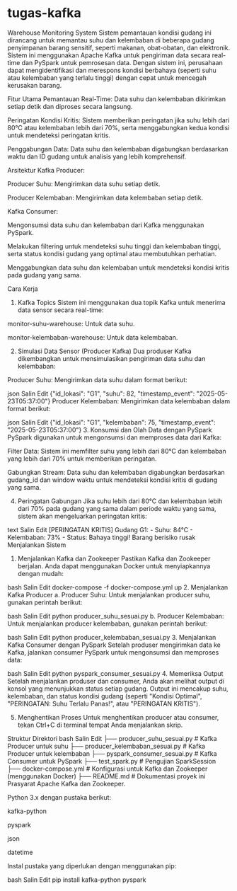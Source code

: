 # tugas-kafka

Warehouse Monitoring System
Sistem pemantauan kondisi gudang ini dirancang untuk memantau suhu dan kelembaban di beberapa gudang penyimpanan barang sensitif, seperti makanan, obat-obatan, dan elektronik. Sistem ini menggunakan Apache Kafka untuk pengiriman data secara real-time dan PySpark untuk pemrosesan data. Dengan sistem ini, perusahaan dapat mengidentifikasi dan merespons kondisi berbahaya (seperti suhu atau kelembaban yang terlalu tinggi) dengan cepat untuk mencegah kerusakan barang.

Fitur Utama
Pemantauan Real-Time: Data suhu dan kelembaban dikirimkan setiap detik dan diproses secara langsung.

Peringatan Kondisi Kritis: Sistem memberikan peringatan jika suhu lebih dari 80°C atau kelembaban lebih dari 70%, serta menggabungkan kedua kondisi untuk mendeteksi peringatan kritis.

Penggabungan Data: Data suhu dan kelembaban digabungkan berdasarkan waktu dan ID gudang untuk analisis yang lebih komprehensif.

Arsitektur
Kafka Producer:

Producer Suhu: Mengirimkan data suhu setiap detik.

Producer Kelembaban: Mengirimkan data kelembaban setiap detik.

Kafka Consumer:

Mengonsumsi data suhu dan kelembaban dari Kafka menggunakan PySpark.

Melakukan filtering untuk mendeteksi suhu tinggi dan kelembaban tinggi, serta status kondisi gudang yang optimal atau membutuhkan perhatian.

Menggabungkan data suhu dan kelembaban untuk mendeteksi kondisi kritis pada gudang yang sama.

Cara Kerja
1. Kafka Topics
Sistem ini menggunakan dua topik Kafka untuk menerima data sensor secara real-time:

monitor-suhu-warehouse: Untuk data suhu.

monitor-kelembaban-warehouse: Untuk data kelembaban.

2. Simulasi Data Sensor (Producer Kafka)
Dua produser Kafka dikembangkan untuk mensimulasikan pengiriman data suhu dan kelembaban:

Producer Suhu: Mengirimkan data suhu dalam format berikut:

json
Salin
Edit
{"id_lokasi": "G1", "suhu": 82, "timestamp_event": "2025-05-23T05:37:00"}
Producer Kelembaban: Mengirimkan data kelembaban dalam format berikut:

json
Salin
Edit
{"id_lokasi": "G1", "kelembaban": 75, "timestamp_event": "2025-05-23T05:37:00"}
3. Konsumsi dan Olah Data dengan PySpark
PySpark digunakan untuk mengonsumsi dan memproses data dari Kafka:

Filter Data: Sistem ini memfilter suhu yang lebih dari 80°C dan kelembaban yang lebih dari 70% untuk memberikan peringatan.

Gabungkan Stream: Data suhu dan kelembaban digabungkan berdasarkan gudang_id dan window waktu untuk mendeteksi kondisi kritis di gudang yang sama.

4. Peringatan Gabungan
Jika suhu lebih dari 80°C dan kelembaban lebih dari 70% pada gudang yang sama dalam periode waktu yang sama, sistem akan mengeluarkan peringatan kritis:

text
Salin
Edit
[PERINGATAN KRITIS] Gudang G1: - Suhu: 84°C - Kelembaban: 73% - Status: Bahaya tinggi! Barang berisiko rusak
Menjalankan Sistem
1. Menjalankan Kafka dan Zookeeper
Pastikan Kafka dan Zookeeper berjalan. Anda dapat menggunakan Docker untuk menyiapkannya dengan mudah:

bash
Salin
Edit
docker-compose -f docker-compose.yml up
2. Menjalankan Kafka Producer
a. Producer Suhu:
Untuk menjalankan producer suhu, gunakan perintah berikut:

bash
Salin
Edit
python producer_suhu_sesuai.py
b. Producer Kelembaban:
Untuk menjalankan producer kelembaban, gunakan perintah berikut:

bash
Salin
Edit
python producer_kelembaban_sesuai.py
3. Menjalankan Kafka Consumer dengan PySpark
Setelah produser mengirimkan data ke Kafka, jalankan consumer PySpark untuk mengonsumsi dan memproses data:

bash
Salin
Edit
python pyspark_consumer_sesuai.py
4. Memeriksa Output
Setelah menjalankan produser dan consumer, Anda akan melihat output di konsol yang menunjukkan status setiap gudang. Output ini mencakup suhu, kelembaban, dan status kondisi gudang (seperti "Kondisi Optimal", "PERINGATAN: Suhu Terlalu Panas!", atau "PERINGATAN KRITIS").

5. Menghentikan Proses
Untuk menghentikan producer atau consumer, tekan Ctrl+C di terminal tempat Anda menjalankan skrip.

Struktur Direktori
bash
Salin
Edit
├── producer_suhu_sesuai.py    # Kafka Producer untuk suhu
├── producer_kelembaban_sesuai.py  # Kafka Producer untuk kelembaban
├── pyspark_consumer_sesuai.py  # Kafka Consumer untuk PySpark
├── test_spark.py              # Pengujian SparkSession
├── docker-compose.yml         # Konfigurasi untuk Kafka dan Zookeeper (menggunakan Docker)
├── README.md                  # Dokumentasi proyek ini
Prasyarat
Apache Kafka dan Zookeeper.

Python 3.x dengan pustaka berikut:

kafka-python

pyspark

json

datetime

Instal pustaka yang diperlukan dengan menggunakan pip:

bash
Salin
Edit
pip install kafka-python pyspark
